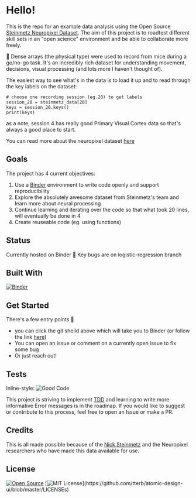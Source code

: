 # Hello! 

This is the repo for an example data analysis using the Open Source [Steinmetz Neuropixel Dataset](http://data.cortexlab.net/). The aim of this project is to roadtest different skill sets in an "open science" environment and be able to collaborate more freely. 

:brain: Dense arrays (the physical type) were used to record from mice during a go/no-go task. It's an incredibly rich dataset for understanding movement, decisions, visual processing (and lots more I haven't thought of). 

The easiest way to see what's in the data is to load it up and to read through the key labels on the dataset:

```
# choose one recording session (eg.20) to get labels
session_20 = steinmetz_data[20]
keys = session_20.keys()
print(keys)

```
as a note, session 4 has really good Primary Visual Cortex data so that's always a good place to start. 

You can read more about the neuropixel dataset [here](https://www.biorxiv.org/content/10.1101/2020.10.27.358291v1) 


## Goals

The project has 4 current objectives:
1. Use a [Binder](https://mybinder.org/) environment to write code openly and support reproducibility
2. Explore the absolutely awesome dataset from Steinmetz's team and learn more about neural processing
3. Continue learning and iterating over the code so that what took 20 lines, will eventually be done in 4
4. Create reuseable code (eg. using functions)


## Status

Currently hosted on Binder
:bug: Key bugs are on logistic-regression branch



## Built With

[![Binder](https://mybinder.org/badge_logo.svg)](https://mybinder.org/v2/gh/BrainonSilicon/NeuropixelAnalyses/HEAD)


## Get Started

There's a few entry points :star2:
- you can click the git sheild above which will take you to Binder (or follow the link [here](https://mybinder.org/v2/gh/BrainonSilicon/NeuropixelAnalyses/HEAD))
- You can open an issue or comment on a currently open issue to fix some bug 
- Or just reach out! 



## Tests

Inline-style: 
![Good Code](https://imgs.xkcd.com/comics/good_code.png "Good Code from xkcd")

This project is striving to implement [TDD](http://agiledata.org/essays/tdd.html#:~:text=Test%2Ddriven%20development%20(TDD)%20is%20a%20development%20technique%20where,Agile%20DBAs%20for%20database%20development.) and learning to write more informative Error messages is in the roadmap. If you would like to suggest or contribute to this process, feel free to open an Issue or make a PR. 

## Credits

This is all made possible because of the [Nick Steinmetz](http://www.nicksteinmetz.com/) and the Neuropixel researchers who have made this data available for use.


## License

[![Open Source](https://badges.frapsoft.com/os/v1/open-source.svg?v=103)](https://opensource.org/)
[![MIT License](https://img.shields.io/apm/l/atomic-design-ui.svg?)](https://github.com/tterb/atomic-design-ui/blob/master/LICENSEs)
